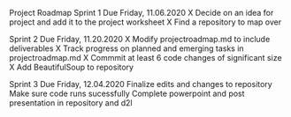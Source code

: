 Project Roadmap
Sprint 1
Due Friday, 11.06.2020
 X   Decide on an idea for project and add it to the project worksheet
 X   Find a repository to map over

Sprint 2
    Due Friday, 11.20.2020
  X    Modify projectroadmap.md to include deliverables
  X    Track progress on planned and emerging tasks in  projectroadmap.md 
  X    Commmit at least 6 code changes of significant size 
  X    Add BeautifulSoup to repository 
      

 Sprint 3 
     Due Friday, 12.04.2020
      Finalize edits and changes to repository 
      Make sure code runs sucessfully
      Complete powerpoint and post presentation in repository and d2l
